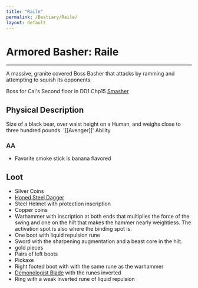 ```yaml
---
title: "Raile"
permalink: /Bestiary/Raile/
layout: default
---
```

# Armored Basher: Raile
---
A massive, granite covered Boss Basher that attacks by ramming and attempting to squish its opponents.

Boss for Cal's Second floor in DD1 Chp15
[Smasher](Smasher.md)
## Physical Description
Size of a black bear, over waist height on a Human, and weighs close to three hundred pounds. '[[Avenger]]' Ability

### AA
- Favorite smoke stick is banana flavored

## Loot
- Silver Coins
- [Honed Steel Dagger](../../_Lexicon/HonedSteelDagger.md)
- Steel Helmet with protection inscription
- Copper coins
- Warhammer with inscription at both ends that multiplies the force of the swing and one on the hilt that makes the hammer nearly weightless. The activation spot is also where the binding spot is.
- One boot with liquid repulsion rune
- Sword with the sharpening augmentation and a beast core in the hilt.
- gold pieces
- Pairs of left boots
- Pickaxe
- Right footed boot with with the same rune as the warhammer
- [Demonologist Blade](../../_Lexicon/DemonologistBlade.md) with the runes inverted
- Ring with a weak inverted rune of liquid repulsion